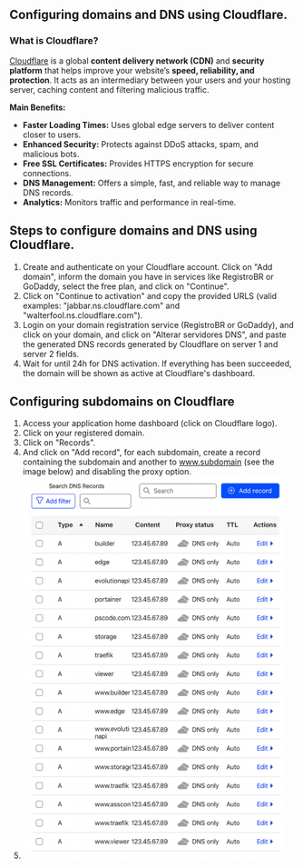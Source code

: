 
## Configuring domains and DNS using Cloudflare.

### What is Cloudflare?

[Cloudflare](https://www.cloudflare.com/) is a global **content delivery network (CDN)** and **security platform** that helps improve your website’s **speed, reliability, and protection**. It acts as an intermediary between your users and your hosting server, caching content and filtering malicious traffic.

**Main Benefits:**
- **Faster Loading Times:** Uses global edge servers to deliver content closer to users.
- **Enhanced Security:** Protects against DDoS attacks, spam, and malicious bots.
- **Free SSL Certificates:** Provides HTTPS encryption for secure connections.
- **DNS Management:** Offers a simple, fast, and reliable way to manage DNS records.
- **Analytics:** Monitors traffic and performance in real-time.

## Steps to configure domains and DNS using Cloudflare.

1. Create and authenticate on your Cloudflare account. Click on "Add domain", inform the domain you have in services like RegistroBR or GoDaddy, select the free plan, and click on "Continue".
2. Click on "Continue to activation" and copy the provided URLS (valid examples: "jabbar.ns.cloudflare.com" and "walterfool.ns.cloudflare.com").
3. Login on your domain registration service (RegistroBR or GoDaddy), and click on your domain, and click on "Alterar servidores DNS", and paste the generated DNS records generated by Cloudflare on server 1 and server 2 fields.
4. Wait for until 24h for DNS activation. If everything has been succeeded, the domain will be shown as active at Cloudflare's dashboard.

## Configuring subdomains on Cloudflare

1. Access your application home dashboard (click on Cloudflare logo).
2. Click on your registered domain.
3. Click on "Records".
4. And click on "Add record", for each subdomain, create a record containing the subdomain and another to www.subdomain (see the image below) and disabling the proxy option.
5. ![alt text](imgs/image.png)